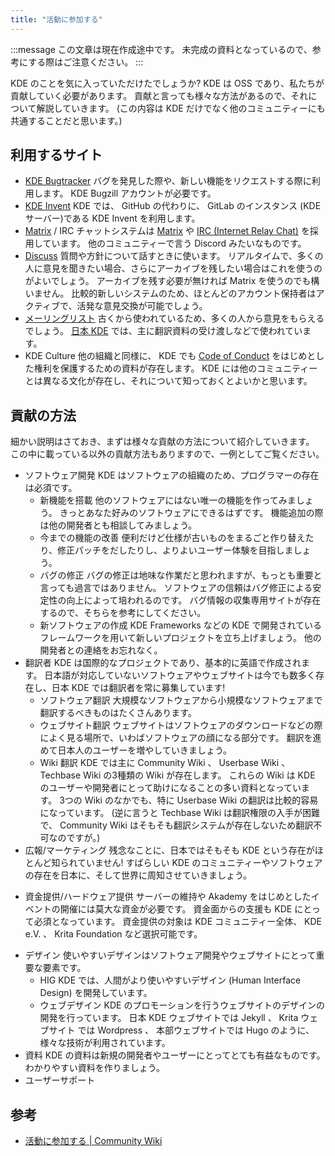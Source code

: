 ```yaml
---
title: "活動に参加する"
---
```

:::message
この文章は現在作成途中です。
未完成の資料となっているので、参考にする際はご注意ください。
:::

KDE のことを気に入っていただけたでしょうか?
KDE は OSS であり、私たちが貢献していく必要があります。
貢献と言っても様々な方法があるので、それについて解説していきます。
(この内容は KDE だけでなく他のコミュニティーにも共通することだと思います。)

## 利用するサイト
- [KDE Bugtracker](https://bugs.kde.org)
バグを発見した際や、新しい機能をリクエストする際に利用します。
KDE Bugzill アカウントが必要です。
- [KDE Invent](https://invent.kde.org)
KDE では、 GitHub の代わりに、 GitLab のインスタンス (KDE サーバー)である KDE Invent を利用します。
- [Matrix](https://community.kde.org/Matrix#Rooms) / IRC
チャットシステムは [Matrix](https://www.matrix.org) や [IRC (Internet Relay Chat)](https://community.kde.org/Internet_Relay_Chat) を採用しています。
他のコミュニティーで言う Discord みたいなものです。
- [Discuss](https://discuss.kde.org)
質問や方針について話すときに使います。
リアルタイムで、多くの人に意見を聞きたい場合、さらにアーカイブを残したい場合はこれを使うのがよいでしょう。
アーカイブを残す必要が無ければ Matrix を使うのでも構いません。
比較的新しいシステムのため、ほとんどのアカウント保持者はアクティブで、活発な意見交換が可能でしょう。
- [メーリングリスト](https://mail.kde.org/mailman/listinfo)
古くから使われているため、多くの人から意見をもらえるでしょう。
[日本 KDE](https://mail.kde.org/pipermail/kde-jp/) では、主に翻訳資料の受け渡しなどで使われています。
- KDE Culture
他の組織と同様に、 KDE でも [Code of Conduct](https://kde.org/code-of-conduct/) をはじめとした権利を保護するための資料が存在します。
KDE には他のコミュニティーとは異なる文化が存在し、それについて知っておくとよいかと思います。

## 貢献の方法
細かい説明はさておき、まずは様々な貢献の方法について紹介していきます。
この中に載っている以外の貢献方法もありますので、一例としてご覧ください。

- ソフトウェア開発
KDE はソフトウェアの組織のため、プログラマーの存在は必須です。
  - 新機能を搭載
  他のソフトウェアにはない唯一の機能を作ってみましょう。
  きっとあなた好みのソフトウェアにできるはずです。
  機能追加の際は他の開発者とも相談してみましょう。
  - 今までの機能の改善
  便利だけど仕様が古いものをまるごと作り替えたり、修正パッチをだしたりし、よりよいユーザー体験を目指しましょう。
  - バグの修正
  バグの修正は地味な作業だと思われますが、もっとも重要と言っても過言ではありません。
  ソフトウェアの信頼はバグ修正による安定性の向上によって培われるのです。
  バグ情報の収集専用サイトが存在するので、そちらを参考にしてください。
  - 新ソフトウェアの作成
  KDE Frameworks などの KDE で開発されているフレームワークを用いて新しいプロジェクトを立ち上げましょう。
  他の開発者との連絡をお忘れなく。
- 翻訳者
KDE は国際的なプロジェクトであり、基本的に英語で作成されます。
日本語が対応していないソフトウェアやウェブサイトは今でも数多く存在し、日本 KDE では翻訳者を常に募集しています!
  - ソフトウェア翻訳
  大規模なソフトウェアから小規模なソフトウェアまで翻訳するべきものはたくさんあります。
  - ウェブサイト翻訳
  ウェブサイトはソフトウェアのダウンロードなどの際によく見る場所で、いわばソフトウェアの顔になる部分です。
  翻訳を進めて日本人のユーザーを増やしていきましょう。
  - Wiki 翻訳
  KDE では主に Community Wiki 、 Userbase Wiki 、 Techbase Wiki の3種類の Wiki が存在します。
  これらの Wiki は KDE のユーザーや開発者にとって助けになることの多い資料となっています。
  3つの Wiki のなかでも、特に Userbase Wiki の翻訳は比較的容易になっています。
  (逆に言うと Techbase Wiki は翻訳権限の入手が困難で、 Community Wiki はそもそも翻訳システムが存在しないため翻訳不可なのですが。)
- 広報/マーケティング
残念なことに、日本ではそもそも KDE という存在がほとんど知られていません!
すばらしい KDE のコミュニティーやソフトウェアの存在を日本に、そして世界に周知させていきましょう。
<!-- # 追記したほうがいいかも # -->
- 資金提供/ハードウェア提供
サーバーの維持や Akademy をはじめとしたイベントの開催には莫大な資金が必要です。
資金面からの支援も KDE にとって必須となっています。
資金提供の対象は KDE コミュニティー全体、 KDE e.V. 、 Krita Foundation など選択可能です。
<!-- # 追記したほうがいいかも # -->
- デザイン
使いやすいデザインはソフトウェア開発やウェブサイトにとって重要な要素です。
  - HIG
  KDE では、人間がより使いやすいデザイン (Human Interface Design) を開発しています。
  - ウェブデザイン
  KDE のプロモーションを行うウェブサイトのデザインの開発を行っています。
  日本 KDE ウェブサイトでは Jekyll 、 Krita ウェブサイト では Wordpress 、 本部ウェブサイトでは Hugo のように、様々な技術が利用されています。
- 資料
KDE の資料は新規の開発者やユーザーにとってとても有益なものです。
わかりやすい資料を作りましょう。
- ユーザーサポート
<!-- # 追記 # -->

## 参考
- [活動に参加する | Community Wiki](https://community.kde.org/Get_Involved)

